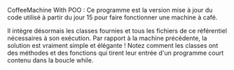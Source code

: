 CoffeeMachine With POO :
Ce programme est la version mise à jour du code utilisé à partir du jour 15 pour faire fonctionner une machine à café.

Il intègre désormais les classes fournies et tous les fichiers de ce référentiel nécessaires à son exécution. Par rapport à la machine précédente, la solution est vraiment simple et élégante ! Notez comment les classes ont des méthodes et des fonctions qui tirent leur entrée d'un programme court contenu dans la boucle while.
